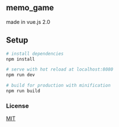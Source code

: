 ## memo_game
made in vue.js 2.0

## Setup
``` bash
# install dependencies
npm install

# serve with hot reload at localhost:8080
npm run dev

# build for production with minification
npm run build
```



### License

[MIT](http://opensource.org/licenses/MIT)
